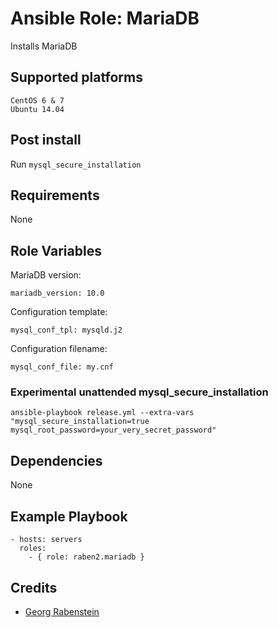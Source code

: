# Ansible Role: MariaDB

Installs MariaDB

## Supported platforms

```
CentOS 6 & 7
Ubuntu 14.04
```

## Post install

Run `mysql_secure_installation`

## Requirements

None

## Role Variables

MariaDB version:

```
mariadb_version: 10.0
```

Configuration template:

```
mysql_conf_tpl: mysqld.j2
```

Configuration filename:

```
mysql_conf_file: my.cnf
```

### Experimental unattended mysql_secure_installation

```
ansible-playbook release.yml --extra-vars "mysql_secure_installation=true mysql_root_password=your_very_secret_password"
```

## Dependencies

None

## Example Playbook

```
- hosts: servers
  roles:
    - { role: raben2.mariadb }
```

## Credits

- [Georg Rabenstein](https://github.com/raben2)

